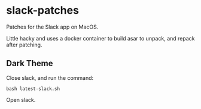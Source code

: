 # slack-patches

Patches for the Slack app on MacOS.

Little hacky and uses a docker container to build asar to unpack, and repack after patching.

## Dark Theme

Close slack, and run the command:

```
bash latest-slack.sh
```

Open slack.

